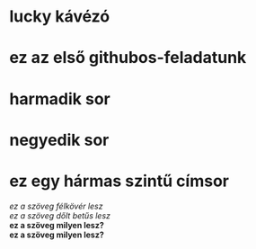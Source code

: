 # lucky kávézó 
# ez az első githubos-feladatunk 
# harmadik sor
# negyedik sor 
# ez egy hármas szintű címsor
_ez a szöveg félkövér lesz_   <br>
*ez a szöveg dőlt betűs lesz* <br>
__ez a szöveg milyen lesz?__  <br>
**ez a szöveg milyen lesz?**